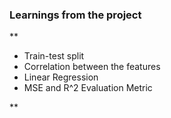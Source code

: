 ### Learnings from the project

 **

- Train-test split
- Correlation between the features
- Linear Regression
-  MSE and R^2  Evaluation Metric

**


